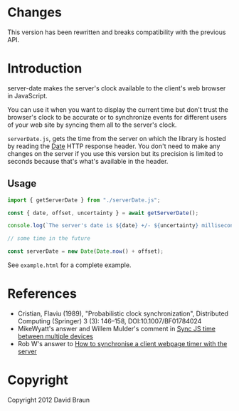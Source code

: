# Changes

This version has been rewritten and breaks compatibility with the previous API.

# Introduction

server-date makes the server's clock available to the client's web browser in
JavaScript.

You can use it when you want to display the current time but don't trust the
browser's clock to be accurate or to synchronize events for different users of
your web site by syncing them all to the server's clock.

`serverDate.js`, gets the time
from the server on which the library is hosted by reading the
[Date](https://tools.ietf.org/html/rfc7231#section-7.1.1.2) HTTP response
header. You don't need to make any changes on the server if you use this version
but its precision is limited to seconds because that's what's available in the
header.

## Usage

```JavaScript
import { getServerDate } from "./serverDate.js";

const { date, offset, uncertainty } = await getServerDate();

console.log(`The server's date is ${date} +/- ${uncertainty} milliseconds.`);

// some time in the future

const serverDate = new Date(Date.now() + offset);
```

See `example.html` for a complete example.

# References

- Cristian, Flaviu (1989), "Probabilistic clock synchronization", Distributed
  Computing (Springer) 3 (3): 146–158, DOI:10.1007/BF01784024
- MikeWyatt's answer and Willem Mulder's comment in [Sync JS time between
  multiple devices](http://stackoverflow.com/questions/10585910/sync-js-time-between-multiple-devices)
- Rob W's answer to [How to synchronise a client webpage timer with the server](http://stackoverflow.com/questions/9350928/how-to-synchronise-a-client-webpage-timer-with-the-server)

# Copyright

Copyright 2012 David Braun
